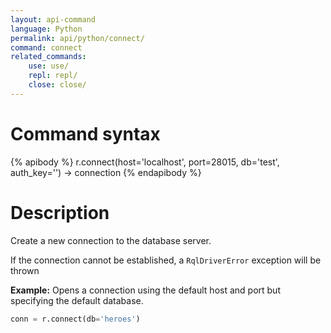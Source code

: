 ```yaml
---
layout: api-command 
language: Python
permalink: api/python/connect/
command: connect
related_commands:
    use: use/
    repl: repl/
    close: close/
---
```


# Command syntax #

{% apibody %}
r.connect(host='localhost', port=28015, db='test', auth_key='')
    &rarr; connection
{% endapibody %}

# Description #

Create a new connection to the database server.

If the connection cannot be established, a `RqlDriverError` exception will be thrown

__Example:__ Opens a connection using the default host and port but specifying the default database.

```py
conn = r.connect(db='heroes')
```
